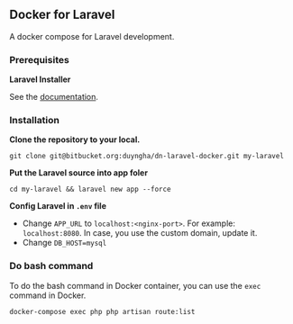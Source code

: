 ## Docker for Laravel
A docker compose for Laravel development.

### Prerequisites

**Laravel Installer**

See the [documentation](https://laravel.com/docs/5.8/installation).

### Installation

**Clone the repository to your local.**

`git clone git@bitbucket.org:duyngha/dn-laravel-docker.git my-laravel`

**Put the Laravel source into app foler**

`cd my-laravel && laravel new app --force`

**Config Laravel in `.env` file**

- Change `APP_URL` to `localhost:<nginx-port>`. For example: `localhost:8080`. In case, you use the custom domain, update it.
- Change `DB_HOST=mysql`

### Do bash command

To do the bash command in Docker container, you can use the `exec` command in Docker.

`docker-compose exec php php artisan route:list`
